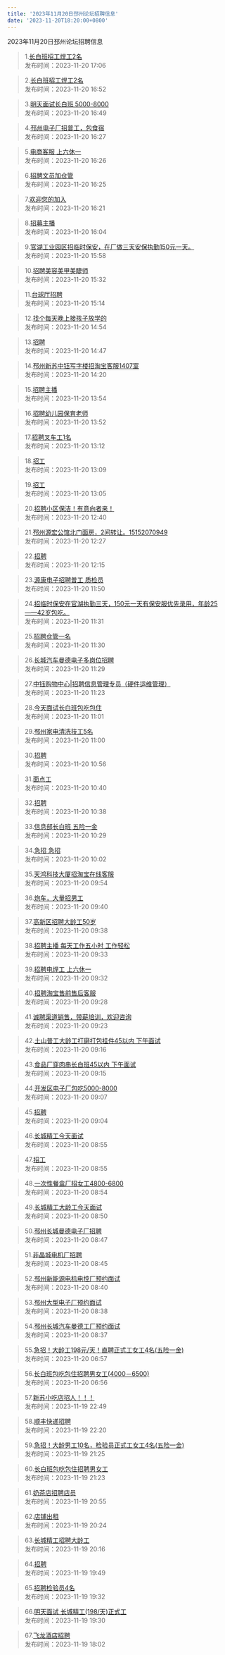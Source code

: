 ```yaml
---
title: '2023年11月20日邳州论坛招聘信息'
date: '2023-11-20T18:20:00+0800'
---
```

2023年11月20日邳州论坛招聘信息
<!--more-->
>1.[长白班招工焊工2名](https://www.pzzc.net/forum.php?mod=viewthread&tid=10370945)<br>
>发布时间：2023-11-20 17:06

>2.[长白班招工焊工2名](https://www.pzzc.net/forum.php?mod=viewthread&tid=10370943)<br>
>发布时间：2023-11-20 16:52

>3.[明天面试长白班  5000-8000](https://www.pzzc.net/forum.php?mod=viewthread&tid=10370940)<br>
>发布时间：2023-11-20 16:49

>4.[邳州电子厂招普工，包食宿](https://www.pzzc.net/forum.php?mod=viewthread&tid=10370939)<br>
>发布时间：2023-11-20 16:27

>5.[电商客服  上六休一](https://www.pzzc.net/forum.php?mod=viewthread&tid=10370938)<br>
>发布时间：2023-11-20 16:26

>6.[招聘文员加仓管](https://www.pzzc.net/forum.php?mod=viewthread&tid=10370936)<br>
>发布时间：2023-11-20 16:25

>7.[欢迎您的加入](https://www.pzzc.net/forum.php?mod=viewthread&tid=10370934)<br>
>发布时间：2023-11-20 16:21

>8.[招募主播](https://www.pzzc.net/forum.php?mod=viewthread&tid=10370929)<br>
>发布时间：2023-11-20 16:04

>9.[官湖工业园区招临时保安，在厂做三天安保执勤150元一天。](https://www.pzzc.net/forum.php?mod=viewthread&tid=10370928)<br>
>发布时间：2023-11-20 15:58

>10.[招聘美容美甲美睫师](https://www.pzzc.net/forum.php?mod=viewthread&tid=10370924)<br>
>发布时间：2023-11-20 15:32

>11.[台球厅招聘](https://www.pzzc.net/forum.php?mod=viewthread&tid=10370918)<br>
>发布时间：2023-11-20 15:14

>12.[找个每天晚上接孩子放学的](https://www.pzzc.net/forum.php?mod=viewthread&tid=10370910)<br>
>发布时间：2023-11-20 14:54

>13.[招聘](https://www.pzzc.net/forum.php?mod=viewthread&tid=10370909)<br>
>发布时间：2023-11-20 14:47

>14.[邳州新苏中钰写字楼招淘宝客服1407室](https://www.pzzc.net/forum.php?mod=viewthread&tid=10370900)<br>
>发布时间：2023-11-20 14:20

>15.[招聘主播](https://www.pzzc.net/forum.php?mod=viewthread&tid=10370894)<br>
>发布时间：2023-11-20 13:54

>16.[招聘幼儿园保育老师](https://www.pzzc.net/forum.php?mod=viewthread&tid=10370893)<br>
>发布时间：2023-11-20 13:52

>17.[招聘叉车工1名](https://www.pzzc.net/forum.php?mod=viewthread&tid=10370887)<br>
>发布时间：2023-11-20 13:12

>18.[招工](https://www.pzzc.net/forum.php?mod=viewthread&tid=10370885)<br>
>发布时间：2023-11-20 13:09

>19.[招工](https://www.pzzc.net/forum.php?mod=viewthread&tid=10370884)<br>
>发布时间：2023-11-20 13:05

>20.[招聘小区保洁！有意向者来！](https://www.pzzc.net/forum.php?mod=viewthread&tid=10370878)<br>
>发布时间：2023-11-20 12:40

>21.[邳州源宏公馆北门面房，2间转让。15152070949](https://www.pzzc.net/forum.php?mod=viewthread&tid=10370874)<br>
>发布时间：2023-11-20 12:27

>22.[招聘](https://www.pzzc.net/forum.php?mod=viewthread&tid=10370870)<br>
>发布时间：2023-11-20 12:15

>23.[源康电子招聘普工 质检员](https://www.pzzc.net/forum.php?mod=viewthread&tid=10370865)<br>
>发布时间：2023-11-20 11:50

>24.[招临时保安在官湖执勤三天，150元一天有保安服优先录用，年龄25——42岁包吃。](https://www.pzzc.net/forum.php?mod=viewthread&tid=10370858)<br>
>发布时间：2023-11-20 11:31

>25.[招聘仓管一名](https://www.pzzc.net/forum.php?mod=viewthread&tid=10370857)<br>
>发布时间：2023-11-20 11:30

>26.[长城汽车曼德电子多岗位招聘](https://www.pzzc.net/forum.php?mod=viewthread&tid=10370856)<br>
>发布时间：2023-11-20 11:29

>27.[中钰购物中心|招聘信息管理专员（硬件运维管理）](https://www.pzzc.net/forum.php?mod=viewthread&tid=10370855)<br>
>发布时间：2023-11-20 11:23

>28.[今天面试长白班包吃包住](https://www.pzzc.net/forum.php?mod=viewthread&tid=10370851)<br>
>发布时间：2023-11-20 11:01

>29.[邳州家电清洗技工5名](https://www.pzzc.net/forum.php?mod=viewthread&tid=10370850)<br>
>发布时间：2023-11-20 11:00

>30.[招聘](https://www.pzzc.net/forum.php?mod=viewthread&tid=10370847)<br>
>发布时间：2023-11-20 10:56

>31.[面点工](https://www.pzzc.net/forum.php?mod=viewthread&tid=10370841)<br>
>发布时间：2023-11-20 10:40

>32.[招聘](https://www.pzzc.net/forum.php?mod=viewthread&tid=10370839)<br>
>发布时间：2023-11-20 10:38

>33.[信息部长白班 五险一金](https://www.pzzc.net/forum.php?mod=viewthread&tid=10370833)<br>
>发布时间：2023-11-20 10:29

>34.[急招   急招](https://www.pzzc.net/forum.php?mod=viewthread&tid=10370821)<br>
>发布时间：2023-11-20 10:02

>35.[天鸿科技大厦招淘宝在线客服](https://www.pzzc.net/forum.php?mod=viewthread&tid=10370820)<br>
>发布时间：2023-11-20 09:54

>36.[炮车，大量招男工](https://www.pzzc.net/forum.php?mod=viewthread&tid=10370815)<br>
>发布时间：2023-11-20 09:40

>37.[高新区招聘大龄工50岁](https://www.pzzc.net/forum.php?mod=viewthread&tid=10370814)<br>
>发布时间：2023-11-20 09:38

>38.[招聘主播 每天工作五小时 工作轻松](https://www.pzzc.net/forum.php?mod=viewthread&tid=10370813)<br>
>发布时间：2023-11-20 09:33

>39.[招聘电焊工 上六休一](https://www.pzzc.net/forum.php?mod=viewthread&tid=10370812)<br>
>发布时间：2023-11-20 09:32

>40.[招聘淘宝售前售后客服](https://www.pzzc.net/forum.php?mod=viewthread&tid=10370809)<br>
>发布时间：2023-11-20 09:28

>41.[诚聘渠道销售，带薪培训，欢迎咨询](https://www.pzzc.net/forum.php?mod=viewthread&tid=10370806)<br>
>发布时间：2023-11-20 09:23

>42.[土山普工大龄工打磨打包挂件45以内  下午面试](https://www.pzzc.net/forum.php?mod=viewthread&tid=10370801)<br>
>发布时间：2023-11-20 09:16

>43.[食品厂穿肉串长白班45以内 下午面试](https://www.pzzc.net/forum.php?mod=viewthread&tid=10370799)<br>
>发布时间：2023-11-20 09:15

>44.[开发区电子厂包吃5000-8000](https://www.pzzc.net/forum.php?mod=viewthread&tid=10370792)<br>
>发布时间：2023-11-20 09:07

>45.[招聘](https://www.pzzc.net/forum.php?mod=viewthread&tid=10370790)<br>
>发布时间：2023-11-20 09:04

>46.[长城精工今天面试](https://www.pzzc.net/forum.php?mod=viewthread&tid=10370788)<br>
>发布时间：2023-11-20 08:55

>47.[招工](https://www.pzzc.net/forum.php?mod=viewthread&tid=10370787)<br>
>发布时间：2023-11-20 08:55

>48.[一次性餐盒厂招女工4800-6800](https://www.pzzc.net/forum.php?mod=viewthread&tid=10370784)<br>
>发布时间：2023-11-20 08:54

>49.[长城精工大龄工今天面试](https://www.pzzc.net/forum.php?mod=viewthread&tid=10370781)<br>
>发布时间：2023-11-20 08:50

>50.[邳州长城曼德电子厂招聘](https://www.pzzc.net/forum.php?mod=viewthread&tid=10370779)<br>
>发布时间：2023-11-20 08:47

>51.[非晶城电机厂招聘](https://www.pzzc.net/forum.php?mod=viewthread&tid=10370778)<br>
>发布时间：2023-11-20 08:45

>52.[邳州新能源电机电控厂预约面试](https://www.pzzc.net/forum.php?mod=viewthread&tid=10370774)<br>
>发布时间：2023-11-20 08:40

>53.[邳州大型电子厂预约面试](https://www.pzzc.net/forum.php?mod=viewthread&tid=10370772)<br>
>发布时间：2023-11-20 08:38

>54.[邳州长城汽车曼德工厂预约面试](https://www.pzzc.net/forum.php?mod=viewthread&tid=10370771)<br>
>发布时间：2023-11-20 08:37

>55.[急招！大龄工198元/天！直聘正式工女工4名(五险一金)](https://www.pzzc.net/forum.php?mod=viewthread&tid=10370757)<br>
>发布时间：2023-11-20 06:57

>56.[长白班包吃包住招聘男女工(4000－6500)](https://www.pzzc.net/forum.php?mod=viewthread&tid=10370756)<br>
>发布时间：2023-11-20 06:56

>57.[新苏小吃店招人！！！](https://www.pzzc.net/forum.php?mod=viewthread&tid=10370746)<br>
>发布时间：2023-11-19 22:49

>58.[顺丰快递招聘](https://www.pzzc.net/forum.php?mod=viewthread&tid=10370743)<br>
>发布时间：2023-11-19 22:20

>59.[急招！大龄男工10名，检验员正式工女工4名(五险一金)](https://www.pzzc.net/forum.php?mod=viewthread&tid=10370733)<br>
>发布时间：2023-11-19 21:25

>60.[长白班包吃包住招聘男女工](https://www.pzzc.net/forum.php?mod=viewthread&tid=10370732)<br>
>发布时间：2023-11-19 21:23

>61.[奶茶店招聘店员](https://www.pzzc.net/forum.php?mod=viewthread&tid=10370730)<br>
>发布时间：2023-11-19 20:55

>62.[店铺出租](https://www.pzzc.net/forum.php?mod=viewthread&tid=10370726)<br>
>发布时间：2023-11-19 20:24

>63.[长城精工招聘大龄工](https://www.pzzc.net/forum.php?mod=viewthread&tid=10370723)<br>
>发布时间：2023-11-19 20:16

>64.[招聘](https://www.pzzc.net/forum.php?mod=viewthread&tid=10370716)<br>
>发布时间：2023-11-19 19:49

>65.[招聘检验员4名](https://www.pzzc.net/forum.php?mod=viewthread&tid=10370714)<br>
>发布时间：2023-11-19 19:32

>66.[明天面试   长城精工(198/天)正式工](https://www.pzzc.net/forum.php?mod=viewthread&tid=10370713)<br>
>发布时间：2023-11-19 19:30

>67.[飞龙酒店招聘](https://www.pzzc.net/forum.php?mod=viewthread&tid=10370709)<br>
>发布时间：2023-11-19 18:02


